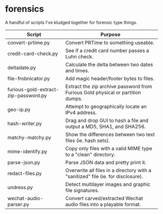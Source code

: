 # forensics
A handful of scripts I've kludged together for forensic type things.

| Script  | Purpose |
| --- | --- |
| convert-prtime.py | Convert PRTime to something useable. |
| credit-card-check.py  | See if a credit card number passes a Luhn check. |
| deltadate.py | Calculate the delta between two dates and times. |
| file-frobnicator.py | Add magic header/footer bytes to files. |
| furious-gold-extract-zip-password.py | Extract the zip archive password from Furious Gold physical or partition dumps. |
| geo-ip.py | Attempt to geographically locate an IPv4 address. |
| hash-writer.py | Drag and drop GUI to hash a file and output a MD5, SHA1, and SHA256. |
| matchy-matchy.py | Show the differences between two text files (ie. hash sets). |
| mime-identify.py | Copy only files with a valid MIME type to a "clean" directory. |
| parse-json.py | Parse JSON data and pretty print it. |
| redact-files.py | Overwrite all files in a directory with a "sanitized" file (ie. for disclosure). |
| undress.py | Detect multilayer images and graphic file signatures. |
| wechat-audio-parser.py | Convert carved/extracted Wechat audio files into a playable format. |

